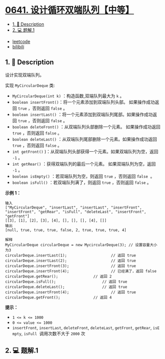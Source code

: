 # [0641. 设计循环双端队列【中等】](https://github.com/Tdahuyou/leetcode/tree/main/0641.%20%E8%AE%BE%E8%AE%A1%E5%BE%AA%E7%8E%AF%E5%8F%8C%E7%AB%AF%E9%98%9F%E5%88%97%E3%80%90%E4%B8%AD%E7%AD%89%E3%80%91)

<!-- region:toc -->
- [1. 📝 Description](#1--description)
- [2. 💻 题解.1](#2--题解1)
<!-- endregion:toc -->
- [leetcode](https://leetcode.cn/problems/design-circular-deque/)
- [bilibili](https://www.bilibili.com/video/BV1DivNejEb1/)

## 1. 📝 Description

设计实现双端队列。

实现 `MyCircularDeque` 类:

- `MyCircularDeque(int k)` ：构造函数,双端队列最大为 `k` 。
- `boolean insertFront()`：将一个元素添加到双端队列头部。 如果操作成功返回 `true` ，否则返回 `false` 。
- `boolean insertLast()` ：将一个元素添加到双端队列尾部。如果操作成功返回 `true` ，否则返回 `false` 。
- `boolean deleteFront()` ：从双端队列头部删除一个元素。 如果操作成功返回 `true` ，否则返回 `false` 。
- `boolean deleteLast()` ：从双端队列尾部删除一个元素。如果操作成功返回 `true` ，否则返回 `false` 。
- `int getFront()` )：从双端队列头部获得一个元素。如果双端队列为空，返回 `-1` 。
- `int getRear()` ：获得双端队列的最后一个元素。 如果双端队列为空，返回 `-1` 。
- `boolean isEmpty()` ：若双端队列为空，则返回 `true` ，否则返回 `false`  。
- `boolean isFull()` ：若双端队列满了，则返回 `true` ，否则返回 `false` 。

**示例 1：**
```
输入
["MyCircularDeque", "insertLast", "insertLast", "insertFront", "insertFront", "getRear", "isFull", "deleteLast", "insertFront", "getFront"]
[[3], [1], [2], [3], [4], [], [], [], [4], []]
输出
[null, true, true, true, false, 2, true, true, true, 4]

解释
MyCircularDeque circularDeque = new MycircularDeque(3); // 设置容量大小为3
circularDeque.insertLast(1);			        // 返回 true
circularDeque.insertLast(2);			        // 返回 true
circularDeque.insertFront(3);			        // 返回 true
circularDeque.insertFront(4);			        // 已经满了，返回 false
circularDeque.getRear();  				// 返回 2
circularDeque.isFull();				        // 返回 true
circularDeque.deleteLast();			        // 返回 true
circularDeque.insertFront(4);			        // 返回 true
circularDeque.getFront();				// 返回 4
```
**提示：**

- `1 <= k <= 1000`
- `0 <= value <= 1000`
- `insertFront`, `insertLast`, `deleteFront`, `deleteLast`, `getFront`, `getRear`, `isEmpty`, `isFull`  调用次数不大于 `2000` 次

## 2. 💻 题解.1

```

```










